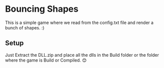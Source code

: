 # Bouncing Shapes 

This is a simple game where we read from the config.txt file and render a bunch of shapes. :)

## Setup

Just Extract the DLL.zip and place all the dlls in the Build folder or the folder where the game is Build or Compiled. 😊